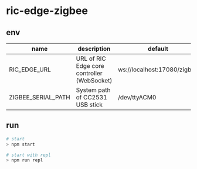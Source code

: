 # ric-edge-zigbee

## env

| name                      | description                                                | default                
| ------------------------- | ---------------------------------------------------------- | --------------------------------- 
| RIC_EDGE_URL              | URL of RIC Edge core controller (WebSocket)                | ws://localhost:17080/zigbee                              
| ZIGBEE_SERIAL_PATH        | System path of CC2531 USB stick                            | /dev/ttyACM0


## run

```sh
# start
> npm start

# start with repl
> npm run repl
```
